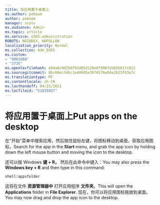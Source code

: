 ```yaml
---
title: 将应用置于桌面上
ms.author: pebaum
author: pebaum
manager: scotv
ms.audience: Admin
ms.topic: article
ms.service: o365-administration
ROBOTS: NOINDEX, NOFOLLOW
localization_priority: Normal
ms.collection: Adm_O365
ms.custom:
- "9001668"
- "3735"
ms.openlocfilehash: e04a6c9d29df92d65d120e6f9907cb82661fc912
ms.sourcegitcommit: 8bc60ec34bc1e40685e3976576e04a2623f63a7c
ms.translationtype: MT
ms.contentlocale: zh-CN
ms.lasthandoff: 04/15/2021
ms.locfileid: "51835837"
---
```

# <a name="put-apps-on-the-desktop"></a><span data-ttu-id="79e41-102">将应用置于桌面上</span><span class="sxs-lookup"><span data-stu-id="79e41-102">Put apps on the desktop</span></span>

<span data-ttu-id="79e41-103">在"开始"菜单中搜索应用，然后按住鼠标左键，将图标移动到桌面，获取应用图标。</span><span class="sxs-lookup"><span data-stu-id="79e41-103">Search for the app in the **Start** menu, and grab the app icon by holding down the left mouse button and moving the icon to the desktop.</span></span>

<span data-ttu-id="79e41-104">还可以按 Windows **键 + R，** 然后在此命令中键入：</span><span class="sxs-lookup"><span data-stu-id="79e41-104">You may also press the **Windows key + R** and then type in this command:</span></span>

`shell:appsfolder`

<span data-ttu-id="79e41-105">这将在文件 **资源管理器中** 打开应用程序 **文件夹**。</span><span class="sxs-lookup"><span data-stu-id="79e41-105">This will open the **Applications** folder in **File Explorer**.</span></span> <span data-ttu-id="79e41-106">现在，你可以将应用图标拖放到桌面。</span><span class="sxs-lookup"><span data-stu-id="79e41-106">You may now drag and drop the app icon to the desktop.</span></span>
